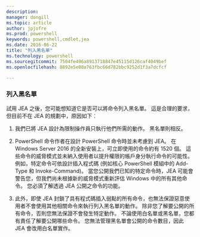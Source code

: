 ```yaml
---
description: 
manager: dongill
ms.topic: article
author: jpjofre
ms.prod: powershell
keywords: powershell,cmdlet,jea
ms.date: 2016-06-22
title: "列入黑名單"
ms.technology: powershell
ms.sourcegitcommit: 7504fe496a8913718847e45115d126caf4049bef
ms.openlocfilehash: 8892e5e08a763fbc66d782bbc9252d1f3a7dcfcf

---
```


### 列入黑名單
試用 JEA 之後，您可能想知道它是否可以將命令列入黑名單。
這是合理的要求，但目前不在 JEA 的規劃中，原因如下︰

1.  我們已將 JEA 設計為限制操作員只執行他們所需的動作。
黑名單則相反。

2.  PowerShell 命令作者在設計 PowerShell 命令時並未考慮到 JEA。
在 Windows Server 2016 的全新安裝上，可立即使用的命令約有 1520 個。
這些命令的威脅模式並未納入使用者以提升權限的帳戶身分執行命令的可能性。
例如，特定命令可依設計插入程式碼 (例如核心 PowerShell 模組中的 Add-Type 和 Invoke-Command)。
當您公開我們已知的特定命令時，JEA 可能會警告您，但我們尚未根據新的威脅模式重新評估 Windows 中的所有其他命令。
您必須了解透過 JEA 公開之命令的功能。  

3.  此外，即使 JEA 封鎖了具有程式碼插入弱點的所有命令，也無法保證惡意使用者不會使用其他相關命令來執行列入黑名單的動作。
除非您了解要公開的所有命令，否則您無法保證不會發生特定動作。
不論使用白名單或黑名單，您都有責任了解要公開哪些命令。
您無法管理黑名單會公開的命令數目，因此 JEA 會改用白名單實作。




<!--HONumber=Jun16_HO4-->


